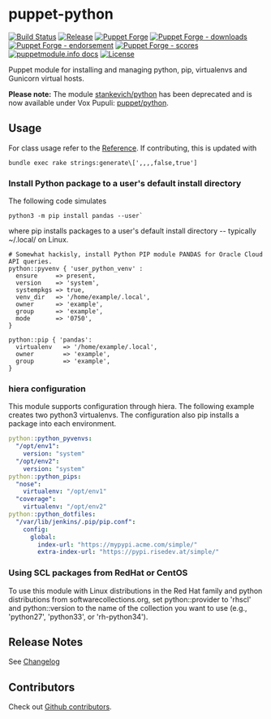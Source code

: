# puppet-python

[![Build Status](https://github.com/voxpupuli/puppet-python/workflows/CI/badge.svg)](https://github.com/voxpupuli/puppet-python/actions?query=workflow%3ACI)
[![Release](https://github.com/voxpupuli/puppet-python/actions/workflows/release.yml/badge.svg)](https://github.com/voxpupuli/puppet-python/actions/workflows/release.yml)
[![Puppet Forge](https://img.shields.io/puppetforge/v/puppet/python.svg)](https://forge.puppetlabs.com/puppet/python)
[![Puppet Forge - downloads](https://img.shields.io/puppetforge/dt/puppet/python.svg)](https://forge.puppetlabs.com/puppet/python)
[![Puppet Forge - endorsement](https://img.shields.io/puppetforge/e/puppet/python.svg)](https://forge.puppetlabs.com/puppet/python)
[![Puppet Forge - scores](https://img.shields.io/puppetforge/f/puppet/python.svg)](https://forge.puppetlabs.com/puppet/python)
[![puppetmodule.info docs](http://www.puppetmodule.info/images/badge.png)](http://www.puppetmodule.info/m/puppet-python)
[![License](https://img.shields.io/github/license/voxpupuli/puppet-python.svg)](https://github.com/voxpupuli/puppet-python/blob/master/LICENSE)

Puppet module for installing and managing python, pip, virtualenvs and Gunicorn virtual hosts.

**Please note:** The module [stankevich/python](https://forge.puppet.com/stankevich/python) has been deprecated and is now available under Vox Pupuli: [puppet/python](https://forge.puppet.com/puppet/python).

## Usage
For class usage refer to the [Reference]("https://github.com/voxpupuli/puppet-python/blob/master/REFERENCE.md). If contributing, this is updated with
```shell
bundle exec rake strings:generate\[',,,,false,true']
```

### Install Python package to a user's default install directory

The following code simulates
```shell
python3 -m pip install pandas --user`
```
where pip installs packages to a user's default install directory --
typically  ~/.local/ on Linux.

```
# Somewhat hackisly, install Python PIP module PANDAS for Oracle Cloud API queries.
python::pyvenv { 'user_python_venv' :
  ensure     => present,
  version    => 'system',
  systempkgs => true,
  venv_dir   => '/home/example/.local',
  owner      => 'example',
  group      => 'example',
  mode       => '0750',
}

python::pip { 'pandas':
  virtualenv   => '/home/example/.local',
  owner        => 'example',
  group        => 'example',
}
```

### hiera configuration

This module supports configuration through hiera. The following example
creates two python3 virtualenvs. The configuration also pip installs a
package into each environment.

```yaml
python::python_pyvenvs:
  "/opt/env1":
    version: "system"
  "/opt/env2":
    version: "system"
python::python_pips:
  "nose":
    virtualenv: "/opt/env1"
  "coverage":
    virtualenv: "/opt/env2"
python::python_dotfiles:
  "/var/lib/jenkins/.pip/pip.conf":
    config:
      global:
        index-url: "https://mypypi.acme.com/simple/"
        extra-index-url: "https://pypi.risedev.at/simple/"
```

### Using SCL packages from RedHat or CentOS

To use this module with Linux distributions in the Red Hat family and python distributions
from softwarecollections.org, set python::provider to 'rhscl' and python::version to the name
of the collection you want to use (e.g., 'python27', 'python33', or 'rh-python34').

## Release Notes

See [Changelog](https://github.com/voxpupuli/puppet-python/blob/master/CHANGELOG.md)

## Contributors

Check out [Github contributors](https://github.com/voxpupuli/puppet-python/graphs/contributors).
